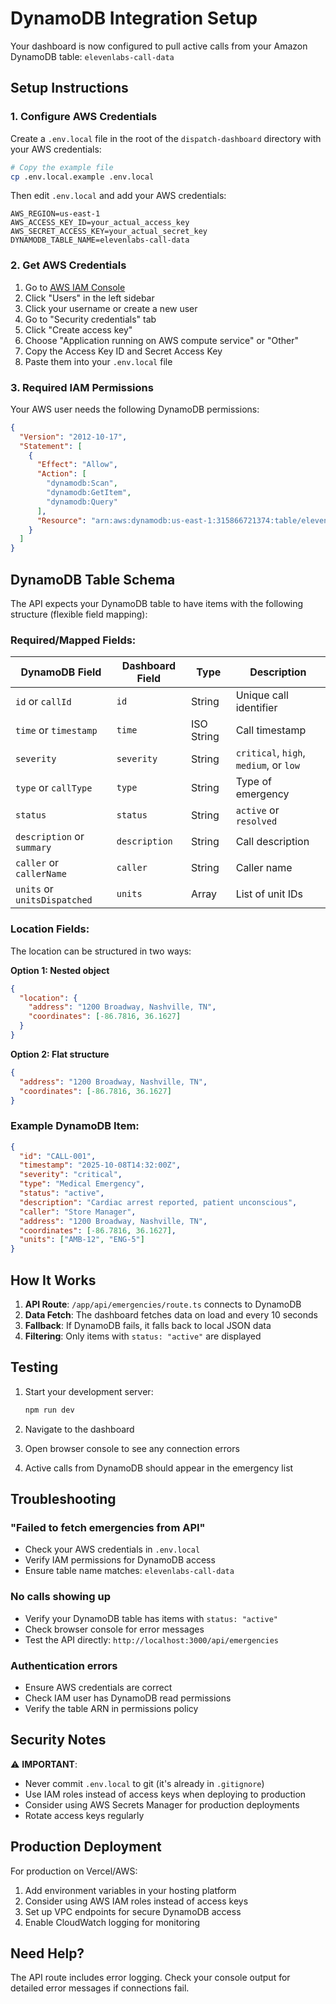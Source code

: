 # DynamoDB Integration Setup

Your dashboard is now configured to pull active calls from your Amazon DynamoDB table: `elevenlabs-call-data`

## Setup Instructions

### 1. Configure AWS Credentials

Create a `.env.local` file in the root of the `dispatch-dashboard` directory with your AWS credentials:

```bash
# Copy the example file
cp .env.local.example .env.local
```

Then edit `.env.local` and add your AWS credentials:

```env
AWS_REGION=us-east-1
AWS_ACCESS_KEY_ID=your_actual_access_key
AWS_SECRET_ACCESS_KEY=your_actual_secret_key
DYNAMODB_TABLE_NAME=elevenlabs-call-data
```

### 2. Get AWS Credentials

1. Go to [AWS IAM Console](https://console.aws.amazon.com/iam/)
2. Click "Users" in the left sidebar
3. Click your username or create a new user
4. Go to "Security credentials" tab
5. Click "Create access key"
6. Choose "Application running on AWS compute service" or "Other"
7. Copy the Access Key ID and Secret Access Key
8. Paste them into your `.env.local` file

### 3. Required IAM Permissions

Your AWS user needs the following DynamoDB permissions:

```json
{
  "Version": "2012-10-17",
  "Statement": [
    {
      "Effect": "Allow",
      "Action": [
        "dynamodb:Scan",
        "dynamodb:GetItem",
        "dynamodb:Query"
      ],
      "Resource": "arn:aws:dynamodb:us-east-1:315866721374:table/elevenlabs-call-data"
    }
  ]
}
```

## DynamoDB Table Schema

The API expects your DynamoDB table to have items with the following structure (flexible field mapping):

### Required/Mapped Fields:

| DynamoDB Field | Dashboard Field | Type | Description |
|---------------|-----------------|------|-------------|
| `id` or `callId` | `id` | String | Unique call identifier |
| `time` or `timestamp` | `time` | ISO String | Call timestamp |
| `severity` | `severity` | String | `critical`, `high`, `medium`, or `low` |
| `type` or `callType` | `type` | String | Type of emergency |
| `status` | `status` | String | `active` or `resolved` |
| `description` or `summary` | `description` | String | Call description |
| `caller` or `callerName` | `caller` | String | Caller name |
| `units` or `unitsDispatched` | `units` | Array | List of unit IDs |

### Location Fields:

The location can be structured in two ways:

**Option 1: Nested object**
```json
{
  "location": {
    "address": "1200 Broadway, Nashville, TN",
    "coordinates": [-86.7816, 36.1627]
  }
}
```

**Option 2: Flat structure**
```json
{
  "address": "1200 Broadway, Nashville, TN",
  "coordinates": [-86.7816, 36.1627]
}
```

### Example DynamoDB Item:

```json
{
  "id": "CALL-001",
  "timestamp": "2025-10-08T14:32:00Z",
  "severity": "critical",
  "type": "Medical Emergency",
  "status": "active",
  "description": "Cardiac arrest reported, patient unconscious",
  "caller": "Store Manager",
  "address": "1200 Broadway, Nashville, TN",
  "coordinates": [-86.7816, 36.1627],
  "units": ["AMB-12", "ENG-5"]
}
```

## How It Works

1. **API Route**: `/app/api/emergencies/route.ts` connects to DynamoDB
2. **Data Fetch**: The dashboard fetches data on load and every 10 seconds
3. **Fallback**: If DynamoDB fails, it falls back to local JSON data
4. **Filtering**: Only items with `status: "active"` are displayed

## Testing

1. Start your development server:
   ```bash
   npm run dev
   ```

2. Navigate to the dashboard
3. Open browser console to see any connection errors
4. Active calls from DynamoDB should appear in the emergency list

## Troubleshooting

### "Failed to fetch emergencies from API"
- Check your AWS credentials in `.env.local`
- Verify IAM permissions for DynamoDB access
- Ensure table name matches: `elevenlabs-call-data`

### No calls showing up
- Verify your DynamoDB table has items with `status: "active"`
- Check browser console for error messages
- Test the API directly: `http://localhost:3000/api/emergencies`

### Authentication errors
- Ensure AWS credentials are correct
- Check IAM user has DynamoDB read permissions
- Verify the table ARN in permissions policy

## Security Notes

⚠️ **IMPORTANT**: 
- Never commit `.env.local` to git (it's already in `.gitignore`)
- Use IAM roles instead of access keys when deploying to production
- Consider using AWS Secrets Manager for production deployments
- Rotate access keys regularly

## Production Deployment

For production on Vercel/AWS:

1. Add environment variables in your hosting platform
2. Consider using AWS IAM roles instead of access keys
3. Set up VPC endpoints for secure DynamoDB access
4. Enable CloudWatch logging for monitoring

## Need Help?

The API route includes error logging. Check your console output for detailed error messages if connections fail.

